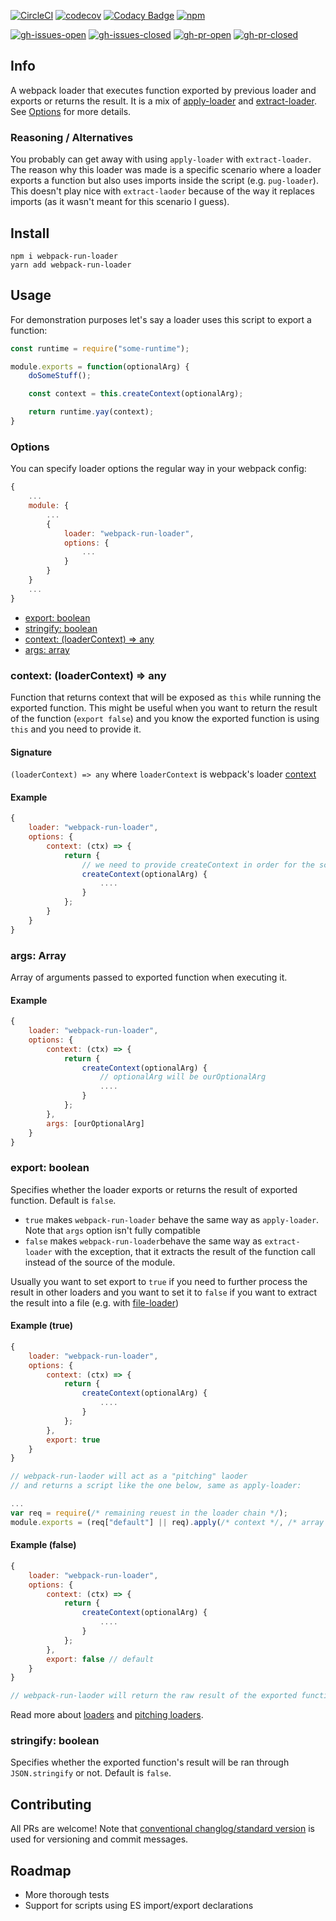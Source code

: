 [![CircleCI](https://img.shields.io/circleci/project/github/andrejbaran/webpack-run-loader/master.svg)](https://circleci.com/gh/andrejbaran/webpack-run-loader)
[![codecov](https://img.shields.io/codecov/c/github/andrejbaran/webpack-run-loader/master.svg)](https://codecov.io/gh/andrejbaran/webpack-run-loader)
[![Codacy Badge](https://img.shields.io/codacy/grade/9a9ac6f1a2ad4bf68359ff63bf50dc09/master.svg)](https://www.codacy.com/app/andrej.baran/webpack-run-loader?utm_source=github.com&amp;utm_medium=referral&amp;utm_content=andrejbaran/webpack-run-loader&amp;utm_campaign=Badge_Grade)
[![npm](https://img.shields.io/npm/v/webpack-run-loader.svg)](https://www.npmjs.com/package/webpack-run-loader)

[![gh-issues-open](https://img.shields.io/github/issues/andrejbaran/webpack-run-loader.svg)](https://github.com/andrejbaran/webpack-run-loader/issues)
[![gh-issues-closed](https://img.shields.io/github/issues-closed/andrejbaran/webpack-run-loader.svg)](https://github.com/andrejbaran/webpack-run-loader/issues?q=is%3Aissue+is%3Aclosed)
[![gh-pr-open](https://img.shields.io/github/issues-pr/andrejbaran/webpack-run-loader.svg)](https://github.com/andrejbaran/webpack-run-loader/pulls)
[![gh-pr-closed](https://img.shields.io/github/issues-pr-closed/andrejbaran/webpack-run-loader.svg)](https://github.com/andrejbaran/webpack-run-loader/pulls?q=is%3Apr+is%3Aclosed)

## Info
A webpack loader that executes function exported by previous loader and exports or returns the result.
It is a mix of [apply-loader](https://github.com/mogelbrod/apply-loader) and [extract-loader](https://github.com/peerigon/extract-loader). See [Options](#options) for more details.

### Reasoning / Alternatives
You probably can get away with using `apply-loader` with `extract-loader`.
The reason why this loader was made is a specific scenario where a loader exports a function but
also uses imports inside the script (e.g. `pug-loader`). This doesn't play nice with `extract-laoder`
because of the way it replaces imports (as it wasn't meant for this scenario I guess).

## Install

```shell
npm i webpack-run-loader
yarn add webpack-run-loader
```

## Usage
For demonstration purposes let's say a loader uses this script to export a function:
```js
const runtime = require("some-runtime");

module.exports = function(optionalArg) {
    doSomeStuff();

    const context = this.createContext(optionalArg);

    return runtime.yay(context);
}
```
### Options
You can specify loader options the regular way in your webpack config:
```js
{
    ...
    module: {
        ...
        {
            loader: "webpack-run-loader",
            options: {
                ...
            }
        }
    }
    ...
}
```

* [export: boolean](#export)
* [stringify: boolean](#stringify)
* [context: (loaderContext) => any](#context)
* [args: array](#args)

### context: (loaderContext) => any
Function that returns context that will be exposed as `this` while running the exported function.
This might be useful when you want to return the result of the function (`export false`) and you know the exported function is using `this` and you need to provide it.

#### Signature
`(loaderContext) => any` where `loaderContext` is webpack's loader [context](https://webpack.js.org/api/loaders/#the-loader-context)
#### Example
```js
{
    loader: "webpack-run-loader",
    options: {
        context: (ctx) => {
            return {
                // we need to provide createContext in order for the script to work
                createContext(optionalArg) {
                    ....
                }
            };
        }
    }
}
```

### args: Array
Array of arguments passed to exported function when executing it.
#### Example
```js
{
    loader: "webpack-run-loader",
    options: {
        context: (ctx) => {
            return {
                createContext(optionalArg) {
                    // optionalArg will be ourOptionalArg
                    ....
                }
            };
        },
        args: [ourOptionalArg]
    }
}
```

### export: boolean
Specifies whether the loader exports or returns the result of exported function.
Default is `false`.
 * `true` makes `webpack-run-loader` behave the same way as `apply-loader`.
 Note that `args` option isn't fully compatible
 * `false` makes `webpack-run-loader`behave the same way as `extract-loader` with the exception,
 that it extracts the result of the function call instead of the source of the module.

Usually you want to set export to `true` if you need to further process the result in other loaders
and you want to set it to `false` if you want to extract the result into a file (e.g. with [file-loader](https://github.com/webpack-contrib/file-loader))
#### Example (true)
```js
{
    loader: "webpack-run-loader",
    options: {
        context: (ctx) => {
            return {
                createContext(optionalArg) {
                    ....
                }
            };
        },
        export: true
    }
}

// webpack-run-laoder will act as a "pitching" laoder
// and returns a script like the one below, same as apply-loader:

...
var req = require(/* remaining reuest in the loader chain */);
module.exports = (req["default"] || req).apply(/* context */, /* array of args */);

```

#### Example (false)
```js
{
    loader: "webpack-run-loader",
    options: {
        context: (ctx) => {
            return {
                createContext(optionalArg) {
                    ....
                }
            };
        },
        export: false // default
    }
}

// webpack-run-laoder will return the raw result of the exported function.

```

Read more about [loaders](https://webpack.js.org/concepts/loaders/) and [pitching loaders](https://webpack.js.org/api/loaders/#pitching-loader).

### stringify: boolean
Specifies whether the exported function's result will be ran through `JSON.stringify` or not. 
Default is `false`.

## Contributing
All PRs are welcome! Note that [conventional changlog/standard version](https://github.com/conventional-changelog/standard-version) is used for versioning and commit messages.

## Roadmap
* More thorough tests
* Support for scripts using ES import/export declarations
